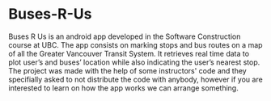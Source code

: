 # Buses-R-Us


Buses R Us is an android app developed in the Software Construction course at UBC. The app consists on marking stops and bus routes on a map of all the Greater Vancouver Transit System. It retrieves real time data to plot user’s and buses’ location while also indicating the user’s nearest stop. The project was made with the help of some instructors' code and they specifially asked to not distribute the code with anybody, however if you are interested to learn on how the app works we can arrange something. 

